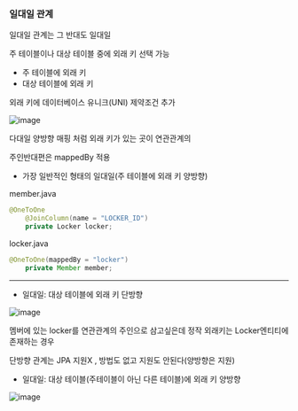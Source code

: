 ### 일대일 관계

일대일 관계는 그 반대도 일대일

주 테이블이나 대상 테이블 중에 외래 키 선택 가능
* 주 테이블에 외래 키
* 대상 테이블에 외래 키

외래 키에 데이터베이스 유니크(UNI) 제약조건 추가

![image](https://user-images.githubusercontent.com/78454649/153119511-9e114070-6b86-4367-9932-d993b84c76ab.png)

다대일 양방향 매핑 처럼 외래 키가 있는 곳이 연관관계의 

주인반대편은 mappedBy 적용

- 가장 일반적인 형태의 일대일(주 테이블에 외래 키 양방향)

member.java

```java
@OneToOne
    @JoinColumn(name = "LOCKER_ID")
    private Locker locker;

```

locker.java

```java
@OneToOne(mappedBy = "locker")
    private Member member;

```

---

- 일대일: 대상 테이블에 외래 키 단방향

![image](https://user-images.githubusercontent.com/78454649/153125900-94eeb75c-6f5b-4444-89ff-0b257154e1b0.png)

멤버에 있는 locker를 연관관계의 주인으로 삼고싶은데 정작 외래키는 Locker엔티티에 존재하는 경우

단방향 관계는 JPA 지원X , 방법도 없고 지원도 안된다(양방향은 지원)

- 일대일: 대상 테이블(주테이블이 아닌 다른 테이블)에 외래 키 양방향

![image](https://user-images.githubusercontent.com/78454649/153126156-93e2e56d-d031-455e-b077-e8c5c0258c34.png)














